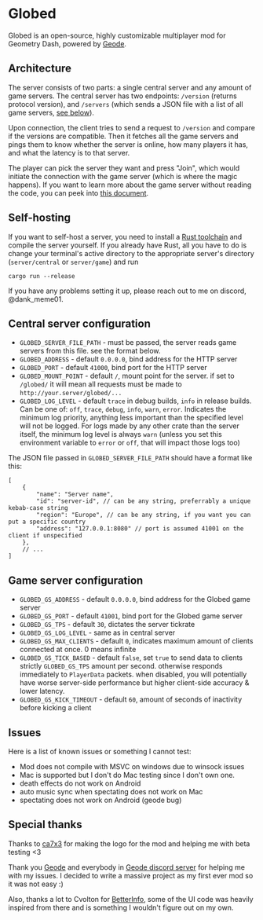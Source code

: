 # Globed

Globed is an open-source, highly customizable multiplayer mod for Geometry Dash, powered by [Geode](https://geode-sdk.org/).

## Architecture

The server consists of two parts: a single central server and any amount of game servers. The central server has two endpoints: `/version` (returns protocol version), and `/servers` (which sends a JSON file with a list of all game servers, [see below](#central-server-configuration)).

Upon connection, the client tries to send a request to `/version` and compare if the versions are compatible. Then it fetches all the game servers and pings them to know whether the server is online, how many players it has, and what the latency is to that server.

The player can pick the server they want and press "Join", which would initiate the connection with the game server (which is where the magic happens). If you want to learn more about the game server without reading the code, you can peek into [this document](server/game/protocol.md).

## Self-hosting

If you want to self-host a server, you need to install a [Rust toolchain](https://rustup.rs/) and compile the server yourself. If you already have Rust, all you have to do is change your terminal's active directory to the appropriate server's directory (`server/central` or `server/game`) and run

```
cargo run --release
```

If you have any problems setting it up, please reach out to me on discord, @dank_meme01.

## Central server configuration

* `GLOBED_SERVER_FILE_PATH` - must be passed, the server reads game servers from this file. see the format below.
* `GLOBED_ADDRESS` - default `0.0.0.0`, bind address for the HTTP server
* `GLOBED_PORT` - default `41000`, bind port for the HTTP server
* `GLOBED_MOUNT_POINT` - default `/`, mount point for the server. if set to `/globed/` it will mean all requests must be made to `http://your.server/globed/...`
* `GLOBED_LOG_LEVEL` - default `trace` in debug builds, `info` in release builds. Can be one of: `off`, `trace`, `debug`, `info`, `warn`, `error`. Indicates the minimum log priority, anything less important than the specified level will not be logged. For logs made by any other crate than the server itself, the minimum log level is always `warn` (unless you set this environment variable to `error` or `off`, that will impact those logs too)

The JSON file passed in `GLOBED_SERVER_FILE_PATH` should have a format like this:

```json5
[
    {
        "name": "Server name",
        "id": "server-id", // can be any string, preferrably a unique kebab-case string
        "region": "Europe", // can be any string, if you want you can put a specific country
        "address": "127.0.0.1:8080" // port is assumed 41001 on the client if unspecified
    },
    // ...
]
```

## Game server configuration

* `GLOBED_GS_ADDRESS` - default `0.0.0.0`, bind address for the Globed game server
* `GLOBED_GS_PORT` - default `41001`, bind port for the Globed game server
* `GLOBED_GS_TPS` - default `30`, dictates the server tickrate
* `GLOBED_GS_LOG_LEVEL` - same as in central server
* `GLOBED_GS_MAX_CLIENTS` - default `0`, indicates maximum amount of clients connected at once. 0 means infinite
* `GLOBED_GS_TICK_BASED` - default `false`, set `true` to send data to clients strictly `GLOBED_GS_TPS` amount per second. otherwise responds immediately to `PlayerData` packets. when disabled, you will potentially have worse server-side performance but higher client-side accuracy & lower latency.
* `GLOBED_GS_KICK_TIMEOUT` - default `60`, amount of seconds of inactivity before kicking a client

## Issues

Here is a list of known issues or something I cannot test:

* Mod does not compile with MSVC on windows due to winsock issues
* Mac is supported but I don't do Mac testing since I don't own one.
* death effects do not work on Android
* auto music sync when spectating does not work on Mac
* spectating does not work on Android (geode bug)

## Special thanks

Thanks to [ca7x3](https://twitter.com/ca7x3) for making the logo for the mod and helping me with beta testing <3

Thank you [Geode](https://geode-sdk.org/) and everybody in [Geode discord server](https://discord.gg/9e43WMKzhp) for helping me with my issues. I decided to write a massive project as my first ever mod so it was not easy :)

Also, thanks a lot to Cvolton for [BetterInfo](https://github.com/Cvolton/betterinfo-geode), some of the UI code was heavily inspired from there and is something I wouldn't figure out on my own.